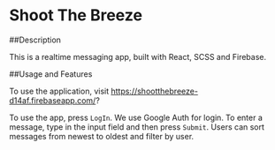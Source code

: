 # Shoot The Breeze

##Description

This is a realtime messaging app, built with React, SCSS and Firebase.

##Usage and Features

To use the application, visit https://shootthebreeze-d14af.firebaseapp.com/?

To use the app, press `LogIn`. We use Google Auth for login. To enter a message, type in the input field and then press `Submit`. Users can sort messages from newest to oldest and filter by user.
